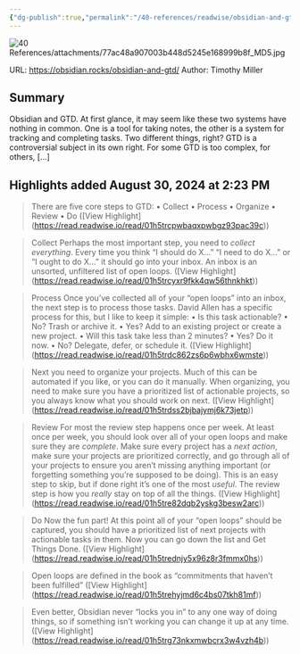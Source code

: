 ```yaml
---
{"dg-publish":true,"permalink":"/40-references/readwise/obsidian-and-gtd/","tags":["rw/articles"]}
---
```


![40 References/attachments/77ac48a907003b448d5245e168999b8f_MD5.jpg](/img/user/40%20References/attachments/77ac48a907003b448d5245e168999b8f_MD5.jpg)
  
URL: https://obsidian.rocks/obsidian-and-gtd/
Author: Timothy Miller

## Summary

Obsidian and GTD. At first glance, it may seem like these two systems have nothing in common. One is a tool for taking notes, the other is a system for tracking and completing tasks. Two different things, right? GTD is a controversial subject in its own right. For some GTD is too complex, for others, […]

## Highlights added August 30, 2024 at 2:23 PM
>There are five core steps to GTD:
>• Collect
>• Process
>• Organize
>• Review
>• Do ([View Highlight] (https://read.readwise.io/read/01h5trcpwbaqxpwbgz93pac39c))


>Collect
>Perhaps the most important step, you need to *collect everything*. Every time you think “I should do X…” “I need to do X…” or “I ought to do X…” it should go into your inbox. An inbox is an unsorted, unfiltered list of open loops. ([View Highlight] (https://read.readwise.io/read/01h5trcyxr9fkk4qw56thnkhkt))


>Process
>Once you’ve collected all of your “open loops” into an inbox, the next step is to process those tasks. David Allen has a specific process for this, but I like to keep it simple:
>• Is this task actionable?
>• No? Trash or archive it.
>• Yes? Add to an existing project or create a new project.
>• Will this task take less than 2 minutes?
>• Yes? Do it now.
>• No? Delegate, defer, or schedule it. ([View Highlight] (https://read.readwise.io/read/01h5trdc862zs6p6wbhx6wmste))


>Next you need to organize your projects. Much of this can be automated if you like, or you can do it manually. When organizing, you need to make sure you have a prioritized list of actionable projects, so you always know what you should work on next. ([View Highlight] (https://read.readwise.io/read/01h5trdss2bjbajymj6k73jetp))


>Review
>For most the review step happens once per week. At least once per week, you should look over all of your open loops and make sure they are *complete*. Make sure every project has a *next action*, make sure your projects are prioritized correctly, and go through all of your projects to ensure you aren’t missing anything important (or forgetting something you’re supposed to be doing). This is an easy step to skip, but if done right it’s one of the most *useful*. The review step is how you *really* stay on top of all the things. ([View Highlight] (https://read.readwise.io/read/01h5tre82dqb2yskg3besw2arc))


>Do
>Now the fun part! At this point all of your “open loops” should be captured, you should have a prioritized list of next projects with actionable tasks in them. Now you can go down the list and Get Things Done. ([View Highlight] (https://read.readwise.io/read/01h5trednjy5x96z8r3fmmx0hs))


>Open loops are defined in the book as “commitments that haven’t been fulfilled” ([View Highlight] (https://read.readwise.io/read/01h5trehyjmd6c4bs07tkh81mf))


>Even better, Obsidian never “locks you in” to any one way of doing things, so if something isn’t working you can change it up at any time. ([View Highlight] (https://read.readwise.io/read/01h5trg73nkxmwbcrx3w4vzh4b))


